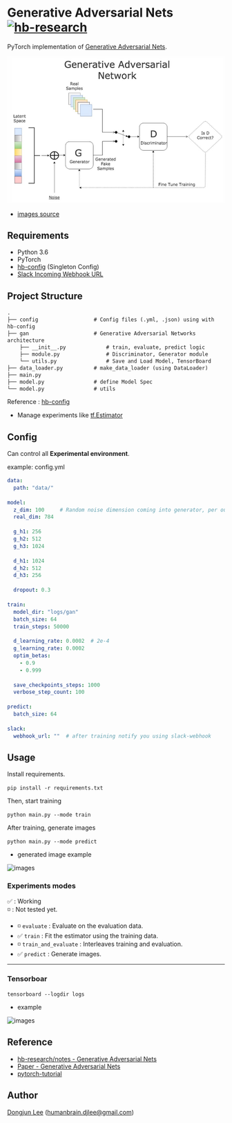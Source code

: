 
# Generative Adversarial Nets [![hb-research](https://img.shields.io/badge/hb--research-experiment-green.svg?style=flat&colorA=448C57&colorB=555555)](https://github.com/hb-research)

PyTorch implementation of [Generative Adversarial Nets](https://arxiv.org/abs/1406.2661).

![images](images/gan-architecture.jpeg)

- [images source](http://www.kdnuggets.com/2017/01/generative-adversarial-networks-hot-topic-machine-learning.html)


## Requirements

- Python 3.6
- PyTorch
- [hb-config](https://github.com/hb-research/hb-config) (Singleton Config)
- [Slack Incoming Webhook URL](https://my.slack.com/services/new/incoming-webhook/)


## Project Structure

    .
    ├── config                  # Config files (.yml, .json) using with hb-config
    ├── gan                     # Generative Adversarial Networks architecture 
        ├── __init__.py             # train, evaluate, predict logic
        ├── module.py               # Discriminator, Generator module
        └── utils.py                # Save and Load Model, TensorBoard
    ├── data_loader.py          # make_data_loader (using DataLoader)
    ├── main.py                 
    ├── model.py                # define Model Spec
    └── model.py                # utils
    
Reference : [hb-config](https://github.com/hb-research/hb-config)

- Manage experiments like [tf.Estimator](https://www.tensorflow.org/api_docs/python/tf/estimator/Estimator)


## Config

Can control all **Experimental environment**.

example: config.yml

```yml
data:
  path: "data/"

model:
  z_dim: 100     # Random noise dimension coming into generator, per output vector
  real_dim: 784

  g_h1: 256
  g_h2: 512
  g_h3: 1024

  d_h1: 1024
  d_h2: 512
  d_h3: 256

  dropout: 0.3

train:
  model_dir: "logs/gan"
  batch_size: 64
  train_steps: 50000

  d_learning_rate: 0.0002  # 2e-4
  g_learning_rate: 0.0002
  optim_betas:
    - 0.9
    - 0.999

  save_checkpoints_steps: 1000
  verbose_step_count: 100

predict:
  batch_size: 64

slack:
  webhook_url: ""  # after training notify you using slack-webhook
```


## Usage

Install requirements.

```pip install -r requirements.txt```

Then, start training

```python main.py --mode train```

After training, generate images

```python main.py --mode predict```

- generated image example

![images](images/generate_images.png)


### Experiments modes

:white_check_mark: : Working  
:white_medium_small_square: : Not tested yet.

- :white_medium_small_square: `evaluate` : Evaluate on the evaluation data.
- :white_check_mark: `train` : Fit the estimator using the training data.
- :white_medium_small_square: `train_and_evaluate` : Interleaves training and evaluation.
- :white_check_mark: `predict` : Generate images.

---

### Tensorboar

```tensorboard --logdir logs```

- example

![images](images/tensorboard-example.png)


## Reference
- [hb-research/notes - Generative Adversarial Nets](https://github.com/hb-research/notes/blob/master/notes/gan.md)
- [Paper - Generative Adversarial Nets](https://arxiv.org/abs/1406.2661)
- [pytorch-tutorial](https://github.com/yunjey/pytorch-tutorial)


## Author

[Dongjun Lee](https://github.com/DongjunLee) (humanbrain.djlee@gmail.com)
